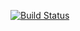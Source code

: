 [![Build Status](https://travis-ci.org/159356-1702-Extramural/node-testing-demo.svg?branch=master)](https://travis-ci.org/159356-1702-Extramural/node-testing-demo)